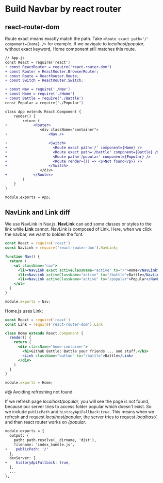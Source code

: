 # Build Navbar by react router

## react-router-dom

Route exact means exactly match the path. Take `<Route exact path='/' component={Home} />` for example. If we navigate to _localhost/popular_, without exact keyword, Home component still matches this route.

```diff
// App.js
const React = require('react')
+ const ReactRouter = require('react-router-dom')
+ const Router = ReactRouter.BrowserRouter;
+ const Route = ReactRouter.Route;
+ const Switch = ReactRouter.Switch;

+ const Nav = require('./Nav')
+ const Home = require('./Home')
+ const Battle = require('./Battle')
const Popular = require('./Popular')

class App extends React.Component {
    render() {
        return (
+            <Router>
                <div className="container">
+                   <Nav />

+                   <Switch>
+                     <Route exact path='/' component={Home} />
+                     <Route exact path='/battle' component={Battle} />
+                     <Route path='/popular' component={Popular} />
+                     <Route render={() => <p>Not found</p>} />
+                   </Switch>
                </div>
+            </Router>
        )
    }
}

module.exports = App;
```

## NavLink and Link diff

We use NavLink in Nav.js. **NavLink** can add some classes or styles to the link while **Link** cannot. NavLink is composed of Link. Here, when we click the navbar, we want to bolden the font.

```jsx
const React = require('react')
const NavLink = require('react-router-dom').NavLink;

function Nav() {
  return (
    <ul className="nav">
      <li><NavLink exact activeClassName="active" to="/">Home</NavLink></li>
      <li><NavLink activeClassName="active" to="/battle">Battle</NavLink></li>
      <li><NavLink activeClassName="active" to="/popular">Popular</NavLink></li>
    </ul>
  )
}

module.exports = Nav;
```

Home.js uses Link:

```jsx
const React = require('react')
const Link = require('react-router-dom').Link

class Home extends React.Component {
  render() {
    return (
      <div className="home-container">
        <h1>Github Battle: Battle your friends ... and stuff.</h1>
        <Link className="button" to="/battle">Battle</Link>
      </div>
    )
  }
}

module.exports = Home;
```

#@ Avoiding refreshing not found

If we refresh page _localhost/popular_, you will see the page is not found, because our server tries to access folder popular which doesn't exist. So we include `publicPath` and `histroyApiFallback:true`. This means when we refresh and request _localhost/popular_, the server tries to request _localhost/_, and then react router works on _/popular_.

```diff
module.exports = {
  output: {
    path: path.resolve(__dirname, 'dist'),
    filename: 'index_bundle.js',
+    publicPath: '/'
  },
  devServer: {
+    historyApiFallback: true,
  },
  ...
};
```